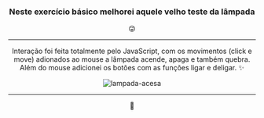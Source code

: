 <div class="body" align="center">
<h3>Neste exercício básico melhorei aquele velho teste da lâmpada</h3> 😜 
<hr>
Interação foi feita totalmente pelo JavaScript, com os movimentos (click e move) adionados ao mouse a lâmpada acende, apaga e também quebra.
Além do mouse adicionei os botões com as funções ligar e deligar.  ✨

![lampada-acesa](https://user-images.githubusercontent.com/69096002/96531560-5197df00-1260-11eb-886c-5d67e72253c0.png)

<hr>
🚀
</div>

